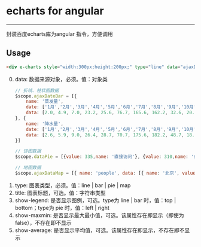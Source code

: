 # echarts for angular
---
封装百度echarts库为angular 指令，方便调用

## Usage
``` html
<div e-charts style="width:300px;height:200px;" type="line" data="ajaxDateBar" title="平均收入表" show-legend="top" show-maxmin="true" show-average="true"></div>
```
0. data: 数据来源对象，必须。值：对象类
    ``` javascript
    // 折线、柱状图数据
    $scope.ajaxDateBar = [{
        name: '蒸发量',
        date: ['1月','2月','3月','4月','5月','6月','7月','8月','9月','10月','11月','12月'],
        data: [2.0, 4.9, 7.0, 23.2, 25.6, 76.7, 165.6, 162.2, 32.6, 20.0, 6.4, 3.3]
    }, {
        name: '降水量',
        date: ['1月','2月','3月','4月','5月','6月','7月','8月','9月','10月','11月','12月'],
        data: [2.6, 5.9, 9.0, 26.4, 28.7, 70.7, 175.6, 182.2, 48.7, 18.8, 6.0, 2.3]
    }]
    
    // 饼图数据
    $scope.dataPie = [{value: 335,name: '直接访问'}, {value: 310,name: '邮件营销'}, {value: 234,name: '联盟广告'}, {value: 135,name: '视频广告'}, {value: 1548,name: '搜索引擎'}]
    
    // 地图数据
    $scope.ajaxDataMap = [{ name: 'people', data: [{ name: '北京', value: Math.round(Math.random() * 1000) }, { name: '天津', value: Math.round(Math.random() * 1000) }, { name: '上海', value: Math.round(Math.random() * 1000) }, { name: '重庆', value: Math.round(Math.random() * 1000) }]}]
    ```
0. type: 图表类型，必须。值：line | bar | pie | map 
0. title: 图表标题，可选。值：字符串类型
0. show-legend: 是否显示图例，可选。type为 line | bar 时，值：top | bottom；type为 pie 时，值：left | right
0. show-maxmin: 是否显示最大最小值，可选。该属性存在即显示（即使为false），不存在即不显示
0. show-average: 是否显示平均值，可选。该属性存在即显示，不存在即不显示
